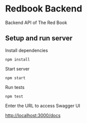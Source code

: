 # Redbook Backend
Backend API of The Red Book

## Setup and run server
Install dependencies
```
npm install
```

Start server
```
npm start
```

Run tests
```
npm test
```

Enter the URL to access Swagger UI

[http://localhost:3000/docs](http://localhost:3000/docs)